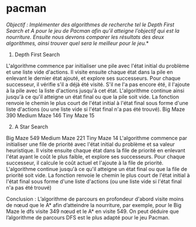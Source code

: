 # pacman

**Objectif : Implémenter des algorithmes de recherche tel le Depth First Search et A* pour le jeu de 
Pacman afin qu’il atteigne l’objectif qui est la nourriture. Ensuite nous devrons comparer les résultats 
des deux algorithmes, ainsi trouver quel sera le meilleur pour le jeu.**

1. Depth First Search

L'algorithme commence par initialiser une pile avec l'état initial du problème et une liste vide 
d'actions. Il visite ensuite chaque état dans la pile en enlevant le dernier état ajouté, et 
explore ses successeurs. Pour chaque successeur, il vérifie s'il a déjà été visité. S'il ne l'a pas 
encore été, il l'ajoute à la pile avec la liste d'actions jusqu'à cet état. L'algorithme continue 
ainsi jusqu'à ce qu'il atteigne un état final ou que la pile soit vide.
La fonction renvoie le chemin le plus court de l'état initial à l'état final sous forme d'une liste 
d'actions (ou une liste vide si l'état final n'a pas été trouvé).
Big Maze 390
Medium Maze 146
Tiny Maze 15

2. A Star Search

Big Maze 549
Medium Maze 221
Tiny Maze 14
L'algorithme commence par initialiser une file de priorité avec l'état initial du problème et sa 
valeur heuristique. Il visite ensuite chaque état dans la file de priorité en enlevant l'état ayant 
le coût le plus faible, et explore ses successeurs. Pour chaque successeur, il calcule le coût 
actuel et l'ajoute à la file de priorité. L'algorithme continue jusqu'à ce qu'il atteigne un état 
final ou que la file de priorité soit vide.
La fonction renvoie le chemin le plus court de l'état initial à l'état final sous forme d'une liste 
d'actions (ou une liste vide si l'état final n'a pas été trouvé)


Conclusion :
L’algorithme de parcours en profondeur d'abord visite moins de nœud que le A* afin d’atteindre la 
nourriture, par exemple, pour le Big Maze le dfs visite 349 nœud et le A* en visite 549. On peut 
déduire que l’algorithme de parcours DFS est le plus adapté pour le jeu Pacman.
